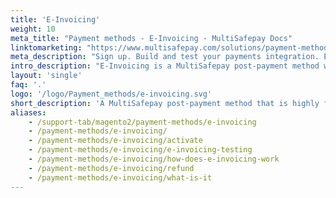 ```yaml
---
title: 'E-Invoicing'
weight: 10
meta_title: "Payment methods - E-Invoicing - MultiSafepay Docs"
linktomarketing: "https://www.multisafepay.com/solutions/payment-methods/e-invoicing"
meta_description: "Sign up. Build and test your payments integration. Explore our products and services. Use our API Reference, SDKs, and wrappers. Get support."
intro_description: "E-Invoicing is a MultiSafepay post-payment method with automation tools that gives you full control of credit management, the payment process, and customer contact. Customers pay for orders after receiving them."
layout: 'single'
faq: '.'
logo: '/logo/Payment_methods/e-invoicing.svg' 
short_description: 'A MultiSafepay post-payment method that is highly flexible and gives you control'
aliases:
    - /support-tab/magento2/payment-methods/e-invoicing
    - /payment-methods/e-invoicing/
    - /payment-methods/e-invoicing/activate
    - /payment-methods/e-invoicing/e-invoicing-testing
    - /payment-methods/e-invoicing/how-does-e-invoicing-work
    - /payment-methods/e-invoicing/refund
    - /payment-methods/e-invoicing/what-is-it
---
```







